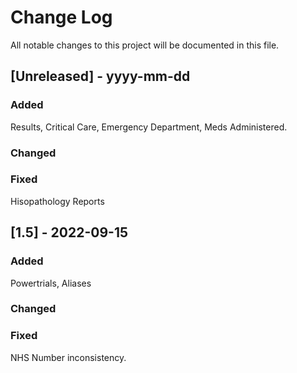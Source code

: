 # Change Log
All notable changes to this project will be documented in this file.
 
 
## [Unreleased] - yyyy-mm-dd
 

 
### Added
Results, Critical Care, Emergency Department, Meds Administered.
 
### Changed
 
### Fixed

Hisopathology Reports

## [1.5] - 2022-09-15
 
### Added
 Powertrials, Aliases

### Changed
   
### Fixed

NHS Number inconsistency.